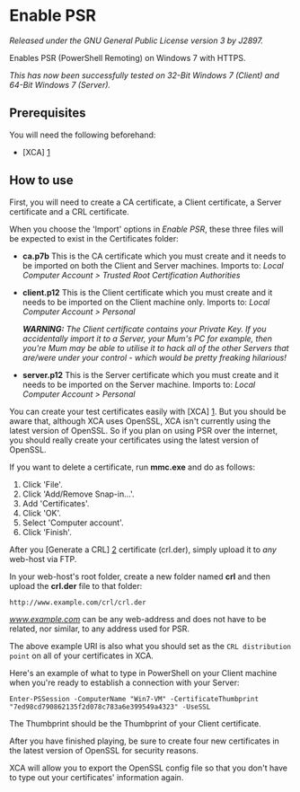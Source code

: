 Enable PSR
==========
*Released under the GNU General Public License version 3 by J2897.*

Enables PSR (PowerShell Remoting) on Windows 7 with HTTPS.

*This has now been successfully tested on 32-Bit Windows 7 (Client) and 64-Bit Windows 7 (Server).*

Prerequisites
-------------

You will need the following beforehand:

* [XCA] [1]

How to use
----------

First, you will need to create a CA certificate, a Client certificate, a Server certificate and a CRL certificate.

When you choose the 'Import' options in *Enable PSR*, these three files will be expected to exist in the Certificates folder:

*	**ca.p7b**
	This is the CA certificate which you must create and it needs to be imported on both the Client and Server machines.
	Imports to: *Local Computer Account > Trusted Root Certification Authorities*

*	**client.p12**
	This is the Client certificate which you must create and it needs to be imported on the Client machine only.
	Imports to: *Local Computer Account > Personal*

	***WARNING:** The Client certificate contains your Private Key. If you accidentally import it to a Server, your Mum's PC for example, then you're Mum may be able to utilise it to hack all of the other Servers that are/were under your control - which would be pretty freaking hilarious!*

*	**server.p12**
	This is the Server certificate which you must create and it needs to be imported on the Server machine.
	Imports to: *Local Computer Account > Personal*

You can create your test certificates easily with [XCA] [1]. But you should be aware that, although XCA uses OpenSSL, XCA isn't currently using the latest version of OpenSSL. So if you plan on using PSR over the internet, you should really create your certificates using the latest version of OpenSSL.

If you want to delete a certificate, run **mmc.exe** and do as follows:

1.  Click 'File'.
2.  Click 'Add/Remove Snap-in...'.
3.  Add 'Certificates'.
4.  Click 'OK'.
5.  Select 'Computer account'.
6.  Click 'Finish'.

After you [Generate a CRL] [2] certificate (crl.der), simply upload it to *any* web-host via FTP.

In your web-host's root folder, create a new folder named **crl** and then upload the **crl.der** file to that folder:

	http://www.example.com/crl/crl.der

*www.example.com* can be any web-address and does not have to be related, nor similar, to any address used for PSR.

The above example URI is also what you should set as the `CRL distribution point` on all of your certificates in XCA.

Here's an example of what to type in PowerShell on your Client machine when you're ready to establish a connection with your Server:

	Enter-PSSession -ComputerName "Win7-VM" -CertificateThumbprint "7ed98cd790862135f2d078c783a6e399549a4323" -UseSSL

The Thumbprint should be the Thumbprint of your Client certificate.

After you have finished playing, be sure to create four new certificates in the latest version of OpenSSL for security reasons.

XCA will allow you to export the OpenSSL config file so that you don't have to type out your certificates' information again.

   [1]: http://xca.sourceforge.net/xca-14.html#ss14.1
   [2]: http://xca.sourceforge.net/xca.html#toc11
   [3]: http://xca.sourceforge.net/xca-9.html#ss9.5
